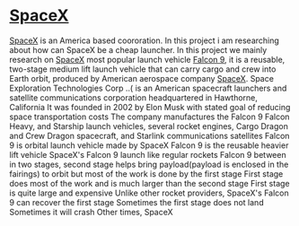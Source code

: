 # <a href='https://www.spacex.com/'>SpaceX</a>
<a href='https://en.wikipedia.org/wiki/SpaceX'>SpaceX</a> is an America based coororation. In this project i am researching about how can SpaceX be a cheap launcher. In this project we mainly research on <a href='https://en.wikipedia.org/wiki/SpaceX'>SpaceX</a> most popular launch vehicle <a href='https://en.wikipedia.org/wiki/Falcon_9'>Falcon 9</a>, it is a reusable, two-stage medium lift launch vehicle that can carry cargo and crew into Earth orbit, produced by American aerospace company <a href='https://en.wikipedia.org/wiki/SpaceX'>SpaceX</a>.
Space
Exploration Technologies Corp ..( is an American spacecraft
launchers and satellite communications corporation headquartered in Hawthorne,
California It was founded in 2002 by Elon Musk with stated goal of reducing space
transportation costs The company manufactures the Falcon 9 Falcon Heavy,
and Starship launch vehicles, several rocket engines, Cargo Dragon and Crew
Dragon spacecraft, and Starlink communications satellites
Falcon
9 is orbital launch vehicle made by SpaceX Falcon 9 is the reusable
heavier lift vehicle SpaceX's Falcon 9 launch like regular rockets Falcon 9 between in
two stages, second stage helps bring payload(payload is enclosed in the fairings) to
orbit but most of the work is done by the first stage First stage does most of the work
and is much larger than the second stage First stage is quite large and expensive
Unlike other rocket providers, SpaceX's Falcon 9 can recover the first stage
Sometimes the first stage does not land Sometimes it will crash Other times, SpaceX

